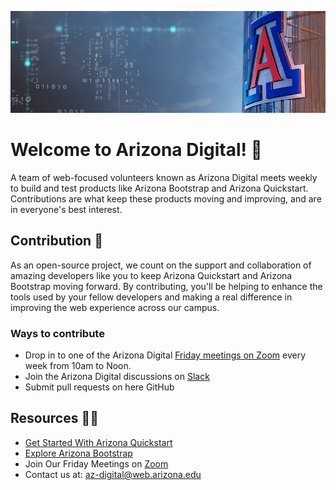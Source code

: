 ![az digital](az-digital.png)


# Welcome to Arizona Digital! 🌵
A team of web-focused volunteers known as Arizona Digital meets weekly to build and test products like Arizona Bootstrap and Arizona Quickstart. Contributions are what keep these products moving and improving, and are in everyone's best interest.

## Contribution 🌈
As an open-source project, we count on the support and collaboration of amazing developers like you to keep Arizona Quickstart and Arizona Bootstrap moving forward. By contributing, you'll be helping to enhance the tools used by your fellow developers and making a real difference in improving the web experience across our campus.

### Ways to contribute

- Drop in to one of the Arizona Digital [Friday meetings on Zoom](https://arizona.zoom.us/my/azdigital) every week from 10am to Noon.
- Join the Arizona Digital discussions on [Slack](https://quickstart.arizona.edu/join-us-on-slack)
- Submit pull requests on here GitHub

## Resources 👩‍💻
- [Get Started With Arizona Quickstart](https://digital.arizona.edu/getting-started)
- [Explore Arizona Bootstrap](https://digital.arizona.edu/arizona-bootstrap)
- Join Our Friday Meetings on [Zoom](https://arizona.zoom.us/my/azdigital)
- Contact us at: [az-digital@web.arizona.edu](mailto:az-digital@web.arizona.edu)
